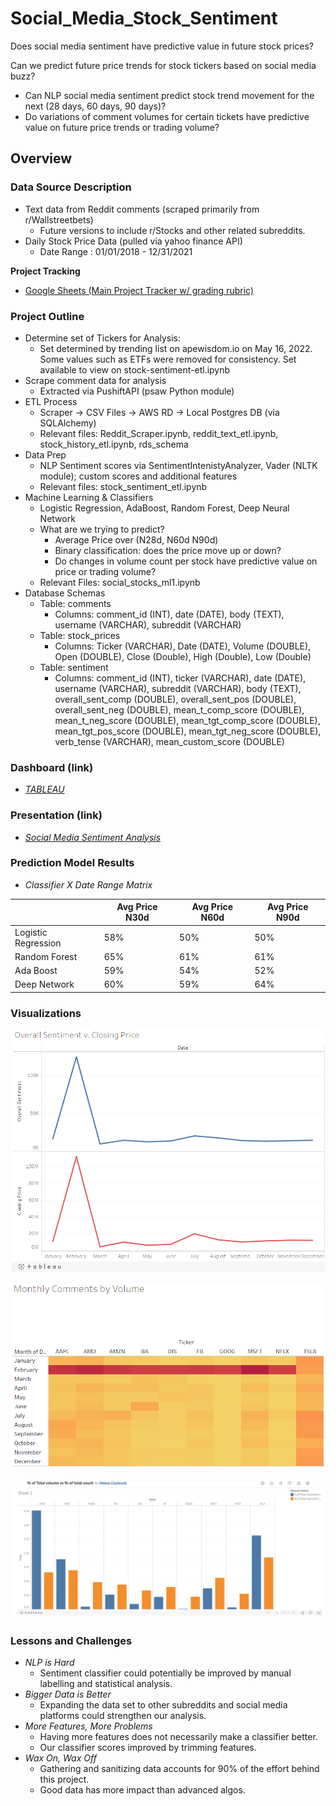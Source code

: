# Social_Media_Stock_Sentiment
Does social media sentiment have predictive value in future stock prices?

Can we predict future price trends for stock tickers based on social media buzz?
  * Can NLP social media sentiment predict stock trend movement for the next (28 days, 60 days, 90 days)?
  * Do variations of comment volumes for certain tickets have predictive value on future price trends or trading volume?

## Overview

### Data Source Description
   * Text data from Reddit comments (scraped primarily from r/Wallstreetbets)
      * Future versions to include r/Stocks and other related subreddits.
   * Daily Stock Price Data (pulled via yahoo finance API)
      * Date Range : 01/01/2018 - 12/31/2021

**Project Tracking**
    
*  [Google Sheets (Main Project Tracker w/ grading rubric)](https://docs.google.com/spreadsheets/d/1JCo-vFEugonDY_eLBWxoHMpitbmhl6kYNvJa8xVJeWE/edit?usp=sharing)

### Project Outline
   * Determine set of Tickers for Analysis:
      * Set determined by trending list on apewisdom.io on May 16, 2022. Some values such as ETFs were removed for    consistency. Set available to view on stock-sentiment-etl.ipynb
   * Scrape comment data for analysis
      * Extracted via PushiftAPI (psaw Python module)
   * ETL Process
      * Scraper -> CSV Files -> AWS RD -> Local Postgres DB (via SQLAlchemy)
      * Relevant files: Reddit_Scraper.ipynb, reddit_text_etl.ipynb,  stock_history_etl.ipynb, rds_schema
   * Data Prep
      * NLP Sentiment scores via SentimentIntenistyAnalyzer, Vader (NLTK module); custom scores and additional features
      * Relevant files: stock_sentiment_etl.ipynb
   * Machine Learning & Classifiers
      * Logistic Regression, AdaBoost, Random Forest, Deep Neural Network
      * What are we trying to predict?
          - Average Price over (N28d, N60d N90d)
          - Binary classification: does the price move up or down?
          - Do changes in volume count per stock have predictive value on price or trading volume? 
      * Relevant Files: social_stocks_ml1.ipynb
   * Database Schemas
      * Table: comments
        * Columns: comment_id (INT), date (DATE), body (TEXT), username (VARCHAR), subreddit (VARCHAR)
      * Table: stock_prices
        * Columns: Ticker (VARCHAR), Date (DATE), Volume (DOUBLE), Open (DOUBLE), Close (Double), High (Double), Low  (Double)
      * Table: sentiment
        * Columns: comment_id (INT), ticker (VARCHAR), date (DATE), username (VARCHAR), subreddit (VARCHAR), body (TEXT), overall_sent_comp (DOUBLE), overall_sent_pos (DOUBLE), overall_sent_neg (DOUBLE), mean_t_comp_score (DOUBLE), mean_t_neg_score (DOUBLE), mean_tgt_comp_score (DOUBLE), mean_tgt_pos_score (DOUBLE), mean_tgt_neg_score (DOUBLE), verb_tense (VARCHAR), mean_custom_score (DOUBLE)
  
### Dashboard (link)
   * [*TABLEAU*](https://public.tableau.com/app/profile/helena.claybrook/viz/StockSentimentsv2/Dashboard1?publish=yes)

### Presentation (link)
* [*Social Media Sentiment Analysis*](https://docs.google.com/presentation/d/1Xe5wgTKFCUUx9honSPuoJNbzzv6wYgwGQHg37Fkk51k/edit?usp=sharing)

### Prediction Model Results 
  * *Classifier X Date Range Matrix*


|                     |    Avg Price N30d   |    Avg Price N60d   |    Avg Price N90d   |
| ------------------- | ------------------- | ------------------- | ------------------- |
| Logistic Regression |         58%         |         50%         |          50%        |
| Random Forest       |         65%         |         61%         |          61%        |
| Ada Boost           |         59%         |         54%         |          52%        |
| Deep Network        |         60%         |         59%         |          64%        |  


### Visualizations
![Sentiment vs Closing Price](https://raw.githubusercontent.com/Dreski9000/Social_Media_Stock_Sentiment/main/Visualization/overallsentimentbyclosingprice.png)

![Comments by Volume Heatmap](https://raw.githubusercontent.com/Dreski9000/Social_Media_Stock_Sentiment/main/Visualization/monthlycommentsbyvolume.png)

![Comment Volume vs Trading Volume](https://raw.githubusercontent.com/Dreski9000/Social_Media_Stock_Sentiment/main/Visualization/%24oftotalvolumevstotalcount.png)

### Lessons and Challenges
* *NLP is Hard*
  - Sentiment classifier could potentially be improved by manual labelling and statistical analysis.
* *Bigger Data is Better*
  - Expanding the data set to other subreddits and social media platforms could strengthen our analysis.
* *More Features, More Problems*
  - Having more features does not necessarily make a classifier better.
  - Our classifier scores improved by trimming features.
* *Wax On, Wax Off*
  - Gathering and sanitizing data accounts for 90% of the effort behind this project.
  - Good data has more impact than advanced algos.
